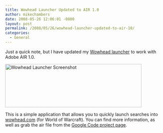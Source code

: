 ```yaml
---
title: Wowhead Launcher Updated to AIR 1.0
author: mikechambers
date: 2008-05-26 12:06:01 -0800
layout: post
permalink: /2008/05/26/wowhead-launcher-updated-to-air-10/
categories:
  - General
---
```



Just a quick note, but I have updated my [Wowhead launcher][1] to work with Adobe AIR 1.0.

[<img src="http://farm2.static.flickr.com/1277/1053313438_7766e7b5c1_o.png" width="437" height="139" alt="Wowhead Launcher Screenshot" border="0" />][1]

This is a simple application that allows you to quickly launch searches into [wowhead.com][2] (for World of Warcraft). You can find more information, as well as grab the air file from the [Google Code project page][1].

 [1]: http://code.google.com/p/wowheadlauncher/
 [2]: http://www.wowhead.com